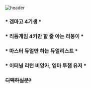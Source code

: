 ![header](https://capsule-render.vercel.app/api?type=Waving&color=ff6600&height=200&section=header&text=tkfkadlsi&fontSize=80&animation=fadeIn&fontColor=DDDDDD)

### * 겜마고 4기생 *
### * 리듬게임 4키만 할 줄 아는 리붕이 *
### * 마스터 듀얼만 하는 듀얼리스트 *
### * 이터널 리턴 비앙카, 엠마 투챔 유저 *
### ~~디맥하실분?~~

